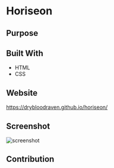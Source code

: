 # Horiseon

## Purpose

## Built With
* HTML
* CSS
 
## Website
https://drybloodraven.github.io/horiseon/

## Screenshot
![screenshot](src="./assets/images/Screenshot.PNG")

## Contribution